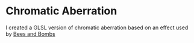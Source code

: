 Chromatic Aberration
=====================
I created a GLSL version of chromatic aberration based on an effect used by [Bees and Bombs](http://beesandbombs.tumblr.com/)
